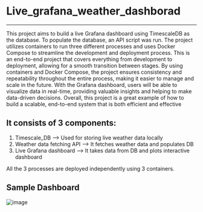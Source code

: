 # Live_grafana_weather_dashborad
---
This project aims to build a live Grafana dashboard using TimescaleDB as the database. To populate the database, an API script was run. The project utilizes containers to run three different processes and uses Docker Compose to streamline the development and deployment process. This is an end-to-end project that covers everything from development to deployment, allowing for a smooth transition between stages. By using containers and Docker Compose, the project ensures consistency and repeatability throughout the entire process, making it easier to manage and scale in the future. With the Grafana dashboard, users will be able to visualize data in real-time, providing valuable insights and helping to make data-driven decisions. Overall, this project is a great example of how to build a scalable, end-to-end system that is both efficient and effective


It consists of 3 components:
---

1. Timescale_DB --> Used for storing live weather data locally
2. Weather data fetching API --> It fetches weather data and populates DB
3. Live Grafana dashboard  --> It takes data from DB and plots interactive dashboard

All the 3 processes are deployed independently using 3 containers.

Sample Dashboard
---
![image](https://user-images.githubusercontent.com/64405940/225702029-ac51a41d-5365-428d-9072-d1938b6e644e.png)
